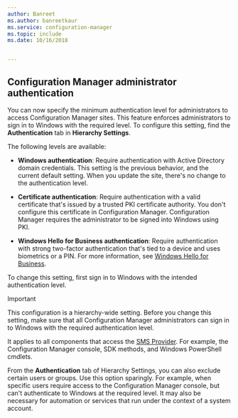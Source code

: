 ```yaml
---
author: Banreet
ms.author: banreetkaur
ms.service: configuration-manager
ms.topic: include
ms.date: 10/16/2018


---
```


## <a name="bkmk_auth"></a> Configuration Manager administrator authentication
<!--1357013-->

You can now specify the minimum authentication level for administrators to access Configuration Manager sites. This feature enforces administrators to sign in to Windows with the required level. To configure this setting, find the **Authentication** tab in **Hierarchy Settings**. 

The following levels are available:

- **Windows authentication**: Require authentication with Active Directory domain credentials. This setting is the previous behavior, and the current default setting. When you update the site, there's no change to the authentication level.  

- **Certificate authentication**: Require authentication with a valid certificate that's issued by a trusted PKI certificate authority. You don't configure this certificate in Configuration Manager. Configuration Manager requires the administrator to be signed into Windows using PKI.  

- **Windows Hello for Business authentication**: Require authentication with strong two-factor authentication that's tied to a device and uses biometrics or a PIN. For more information, see [Windows Hello for Business](/windows/security/identity-protection/hello-for-business/hello-identity-verification).  

To change this setting, first sign in to Windows with the intended authentication level. 

> [!Important]  
> This configuration is a hierarchy-wide setting. Before you change this setting, make sure that all Configuration Manager administrators can sign in to Windows with the required authentication level. 
> 
> It applies to all components that access the [SMS Provider](../../../plan-design/hierarchy/plan-for-the-sms-provider.md). For example, the Configuration Manager console, SDK methods, and Windows PowerShell cmdlets.  

From the **Authentication** tab of Hierarchy Settings, you can also exclude certain users or groups. Use this option sparingly. For example, when specific users require access to the Configuration Manager console, but can't authenticate to Windows at the required level. It may also be necessary for automation or services that run under the context of a system account.
